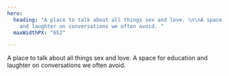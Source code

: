 ```yaml
---
hero:
  heading: "A place to talk about all things sex and love. \n\nA space for education
    and laughter on conversations we often avoid. "
  maxWidthPX: "652"

---
```

A place to talk about all things sex and love. A space for education and laughter on conversations we often avoid.